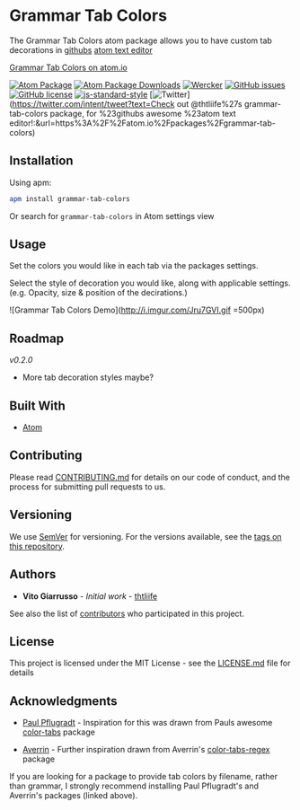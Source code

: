 # Grammar Tab Colors

The Grammar Tab Colors atom package allows you to have custom tab decorations in
[githubs](https://github.com) [atom text editor](https://atom.io)

[Grammar Tab Colors on atom.io](https://atom.io/packages/grammar-tab-colors)

[![Atom Package](https://img.shields.io/apm/v/grammar-live-reload.svg)](https://atom.io/packages/grammar-tab-colors)
[![Atom Package Downloads](https://img.shields.io/apm/dm/grammar-tab-colors.svg)](https://atom.io/packages/grammar-tab-colors)
[![Wercker](https://img.shields.io/wercker/ci/wercker/docs.svg?maxAge=2592000)](https://github.com/thtliife/grammar-tab-colors)
[![GitHub issues](https://img.shields.io/github/issues/thtliife/grammar-tab-colors.svg)](https://github.com/thtliife/grammar-tab-colors/issues)
[![GitHub license](https://img.shields.io/badge/license-MIT-blue.svg)](https://raw.githubusercontent.com/thtliife/grammar-tab-colors/master/LICENSE.md)
[![js-standard-style](https://img.shields.io/badge/code%20style-standard-brightgreen.svg)](http://standardjs.com/)
[![Twitter](https://img.shields.io/twitter/url/https/github.com/thtliife/grammar-tab-colors.svg?style=social)](https://twitter.com/intent/tweet?text=Check out @thtliife%27s grammar-tab-colors package, for %23githubs awesome %23atom text editor!:&url=https%3A%2F%2Fatom.io%2Fpackages%2Fgrammar-tab-colors)

## Installation

Using apm:

```bash
apm install grammar-tab-colors
```

Or search for `grammar-tab-colors` in Atom settings view

## Usage

  Set the colors you would like in each tab via the packages settings.

  Select the style of decoration you would like, along with applicable settings.
  (e.g. Opacity, size & position of the decirations.)

![Grammar Tab Colors Demo](http://i.imgur.com/Jru7GVI.gif =500px)

## Roadmap

*v0.2.0*
*   More tab decoration styles maybe?

## Built With

*   [Atom](https://atom.io)

## Contributing

Please read [CONTRIBUTING.md](CONTRIBUTING.md) for details on our code of
conduct, and the process for submitting pull requests to us.

## Versioning

We use [SemVer](http://semver.org/) for versioning. For the versions available,
see the [tags on this repository](https://github.com/your/project/tags).

## Authors

*   **Vito Giarrusso** - *Initial work* - [thtliife](https://github.com/thtliife)

See also the list of [contributors](https://github.com/your/project/contributors)
who participated in this project.

## License

This project is licensed under the MIT License - see the [LICENSE.md](LICENSE.md)
file for details

## Acknowledgments

*   [Paul Pflugradt](https://github.com/paulpflug) - Inspiration for this was
    drawn from Pauls awesome [color-tabs](https://atom.io/packages/color-tabs)
    package

*   [Averrin](https://github.com/averrin) - Further inspiration drawn from
    Averrin's [color-tabs-regex](https://atom.io/packages/color-tabs-regex)
    package

If you are looking for a package to provide tab colors by filename, rather than
grammar, I strongly recommend installing Paul Pflugradt's and Averrin's packages
(linked above).
